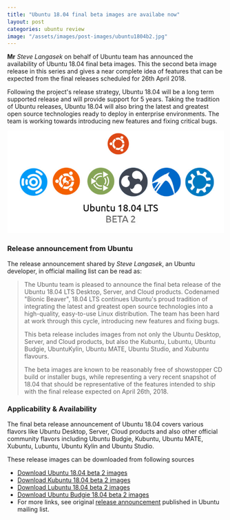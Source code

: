 ```yaml
---
title: "Ubuntu 18.04 final beta images are availabe now"
layout: post
categories: ubuntu review
image: "/assets/images/post-images/ubuntu1804b2.jpg"
---
```


**Mr** *Steve Langasek* on behalf of Ubuntu team has announced the availability of Ubuntu 18.04 final beta images. This the second beta image release in this series and gives a near complete idea of features that can be expected from the final releases scheduled for 26th April 2018.

Following the project's release strategy, Ubuntu 18.04 will be a long term supported release and will provide support for 5 years. Taking the tradition of Ubuntu releases, Ubuntu 18.04 will also bring the latest and greatest open source technologies ready to deploy in enterprise environments. The team is working towards introducing new features and fixing critical bugs.

![Ubuntu 18.04 beta2 banner](/assets/images/post-images/ubuntu1804b2.jpg)

### Release announcement from Ubuntu
The release announcement shared by *Steve Langasek*, an Ubuntu developer, in official mailing list can be read as:
> The Ubuntu team is pleased to announce the final beta release of the Ubuntu 18.04 LTS Desktop, Server, and Cloud products. Codenamed "Bionic Beaver", 18.04 LTS continues Ubuntu's proud tradition of integrating the latest and greatest open source technologies into a high-quality, easy-to-use Linux distribution.  The team has been hard at work through this cycle, introducing new features and fixing bugs.
> 
> This beta release includes images from not only the Ubuntu Desktop, Server, and Cloud products, but also the Kubuntu, Lubuntu, Ubuntu Budgie, UbuntuKylin, Ubuntu MATE, Ubuntu Studio, and Xubuntu flavours.  
>    
> The beta images are known to be reasonably free of showstopper CD build or installer bugs, while representing a very recent snapshot of 18.04 that should be representative of the features intended to ship with the final release expected on April 26th, 2018.

### Applicability & Availability
The final beta release announcement of Ubuntu 18.04 covers various flavors like Ubuntu Desktop, Server, Cloud products and also other official community flavors including Ubuntu Budgie, Kubuntu, Ubuntu MATE, Xubuntu, Lubuntu, Ubuntu Kylin and Ubuntu Studio.

These release images can be downloaded from following sources
- [Download Ubuntu 18.04 beta 2 images](https://cdimage.ubuntu.com/releases/18.04/beta-2/)
- [Download Kubuntu 18.04 beta 2 images](https://cdimage.ubuntu.com/kubuntu/releases/18.04/beta-2/)
- [Download Lubuntu 18.04 beta 2 images](https://cdimage.ubuntu.com/lubuntu/releases/18.04/beta-2/)
- [Download Ubuntu Budgie 18.04 beta 2 images](https://cdimage.ubuntu.com/ubuntu-budgie/releases/18.04/beta-2/)
- For more links, see original [release announcement](https://lists.ubuntu.com/archives/ubuntu-announce/2018-April/000230.html) published in Ubuntu mailing list.